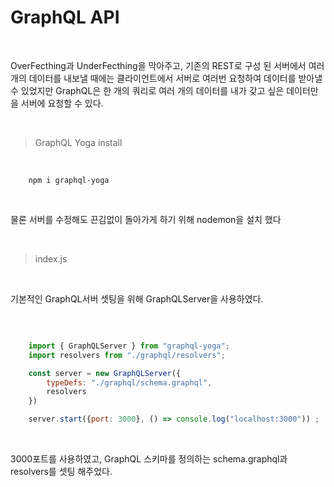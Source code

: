 # GraphQL API

<br />

OverFecthing과 UnderFecthing을 막아주고, 기존의 REST로 구성 된 서버에서 여러 개의 데이터를 내보낼 때에는 클라이언트에서 서버로 여러번 요청하여 데이터를 받아낼 수 있었지만 GraphQL은 한 개의 쿼리로 여러 개의 데이터를 내가 갖고 싶은 데이터만을 서버에 요청할 수 있다.

<br />

> GraphQL Yoga install

<br />

```
    npm i graphql-yoga
```

<br />

물론 서버를 수정해도 끈김없이 돌아가게 하기 위해 nodemon을 설치 했다

<br />

> index.js

<br /> 

기본적인 GraphQL서버 셋팅을 위해 GraphQLServer을 사용하였다. 

<br />

```index.js

    import { GraphQLServer } from "graphql-yoga";
    import resolvers from "./graphql/resolvers";

    const server = new GraphQLServer({
        typeDefs: "./graphql/schema.graphql",
        resolvers
    })

    server.start({port: 3000}, () => console.log("localhost:3000")) ;
```

<br />

3000포트를 사용하였고, GraphQL 스키마를 정의하는 schema.graphql과 resolvers를 셋팅 해주었다. 

